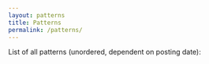 ```yaml
---
layout: patterns
title: Patterns
permalink: /patterns/
---
```


List of all patterns (unordered, dependent on posting date):
